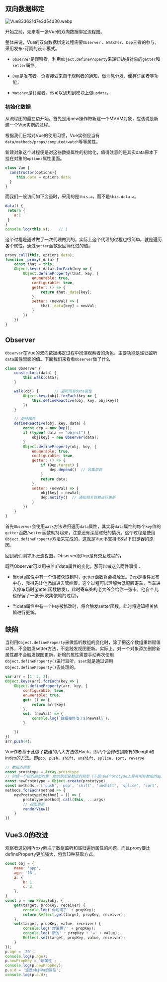 ## 双向数据绑定
![Vue833621d7e3d54d30.webp](https://www.helloimg.com/images/2020/06/20/Vue833621d7e3d54d30.webp)

开始之前，先来看一张Vue的双向数据绑定流程图。

整体来说，Vue的双向数据绑定过程需要`Observer` 、`Watcher`、`Dep`三者的参与，采用发布-订阅的设计模式。

- `Observer`是观察者，利用`Object.defineProperty`来递归劫持对象的`getter`和`setter`属性。

- `Dep`是发布者，负责接受来自于观察者的通知，做消息分发、储存订阅者等功能。

- `Watcher`是订阅者，他可以通知到模块上做`update`。

  

### 初始化数据

从流程图的最左边开始。首先是用new操作符新建一个MVVM对象，应该说是新建一个Vue实例的过程。

根据我们日常对Vue的使用习惯，Vue实例应当有`data/methods/props/computed/watch`等等属性。

新建对象这个过程便是对这些数据属性的初始化，值得注意的是其实data原本下挂在对象的`options`属性里面。

```javascript
class Vue {
  constructor(options){
     this.data = options.data;
  }
}
```


而我们一般访问如下变量时，采用的是`this.a`，而不是`this.data.a`。 

 ```javascript
data() {
  return {
     a:1 
  }
}
console.log(this.a);    // 1
 ```


这个过程是通过做了一次代理做到的，实际上这个代理的过程也很简单。就是遍历各个属性，通过`getter`函数返回简化过的值。

```javascript
proxy.call(this, options.data);
function _proxy(_data) {
    const that = this;
    Object.keys(_data).forEach(key => {
        Object.defineProperty(that, key, {
            enumerable: true,
            configurable: true,
            getter: () => {
                return that._data[key];
            },
            setter: (newVal) => {
                that._data[key] = newVal;
            }
        })
    })
}
```



## Observer

`Observer`在Vue的双向数据绑定过程中扮演观察者的角色，主要功能是递归监听`data`属性里面的值。下面我们来看看`Observer`做了什么

```javascript
class Observer {
    construtors(data) {
        this.walk(data);
    }

    walk(obj) {       // 遍历所有data属性
        Object.keys(obj).forEach(key => {
            this.defineReactive(obj, key, obj[key])
        })
    }

    // 劫持属性
    defineReactive(obj, key, data) {
        const dep = new Dep();
        if (typeof data == "object") {
            obj[key] = new Observer(data);
        }
        Object.defineProperty(obj, key, {
            enumerable: true,
            configurable: true,
            getter: () => {
                if (Dep.target) {
                    dep.depend()  // 收集依赖
                }
                return data;
            },
            setter: (newVal) => {
                obj[key] = newVal;
                dep.notify()  // 通知相关依赖进行更新
            }
        })
    }
}
```


首先`Observer`会使用`walk`方法递归遍历`data`属性，其实将`data`属性的每个`key`值的`getter`函数/`setter`函数劫持起来，注意还有深层递归的情况。这个过程是使用`Object.defineProperty`方法来完成的，这就是Vue不支持IE8以下浏览器的原因。

回到我们刚才那张流程图，Observer跟Dep是有交互过程的。

既然Observer可以用来监听data属性的变化，那可以做这么两件事情：

- 当data属性中有一个值被获取到时，getter函数将会被触发。Dep是事件发布中心，我得先让他添加进去管控着。这个过程可以理解为低配版寄车，当车进入停车场时(getter函数触发)，此时寄车处的老大爷会给你一张卡，他自个儿也保留了一张卡(收集依赖的过程)。

- 当data属性中有一个key被修改时，将会触发setter函数。此时将通知相关依赖进行更新。



## 缺陷

   当利用`Object.defineProperty`来做监听数组的变化时，除了把这个数组重新赋值以外，不会触发setter方法，不会触发视图更新。实际上，对一个对象添加删除新属性都不会触发视图更新，新增的属性需要手动再次使用`Object.defineProperty()`进行监听，`$set`就是通过调用`Object.defineProperty()`去处理的。



```javascript
var arr = [1, 2, 3];
Object.keys(arr).forEach(key => {
    Object.defineProperty(arr, key, {
        configurable: true,
        enumerable: true,
        get: () => {
            return arr[key]
        },
        set: (newVal) => {
            console.log(`数组被修改了${newVal}`);
        }

    })
})
arr.push(4);
```



 Vue作者基于此做了数组的八大方法做Hack，即八个会修改到原有的length和index的方法。即`pop`、`push`、`shift`、`unshift`、`splice`、`sort`、`reverse`

```javascript
// 数组的原型
const prototype = Array.prototype
// 创建一个新的原型对象，他的原型是数组的原型（于是newPrototype上具有所有数组的api）
const newPrototype = Object.create(prototype)
const methods = ['push', 'pop', 'shift', 'unshift', 'splice', 'sort', 'reverse']
methods.forEach(method => {
    newPrototype[method] = () => {
        prototype[method].call(this, ...args)
        // 视图更新
        renderView()
    }
})
```



## Vue3.0的改进

观察者这边用Proxy解决了数组监听和递归遍历属性的问题，而且proxy要比defineProperty更加强大，包含13种获取方式。

```javascript
const obj = {
    name: 'app',
    age: '18',
    a: {
        b: 1,
        c: 2,
    },
}
const p = new Proxy(obj, {
    get(target, propKey, receiver) {
        console.log('你访问了' + propKey);
        return Reflect.get(target, propKey, receiver);
    },
    set(target, propKey, value, receiver) {
        console.log('你设置了' + propKey);
        console.log('新的' + propKey + '=' + value);
        Reflect.set(target, propKey, value, receiver);
    }
});
p.age = '20';
console.log(p.age);
p.newPropKey = '新属性';
console.log(p.newPropKey);
p.a.d = '这是obj中a的属性';
console.log(p.a.d);

```











